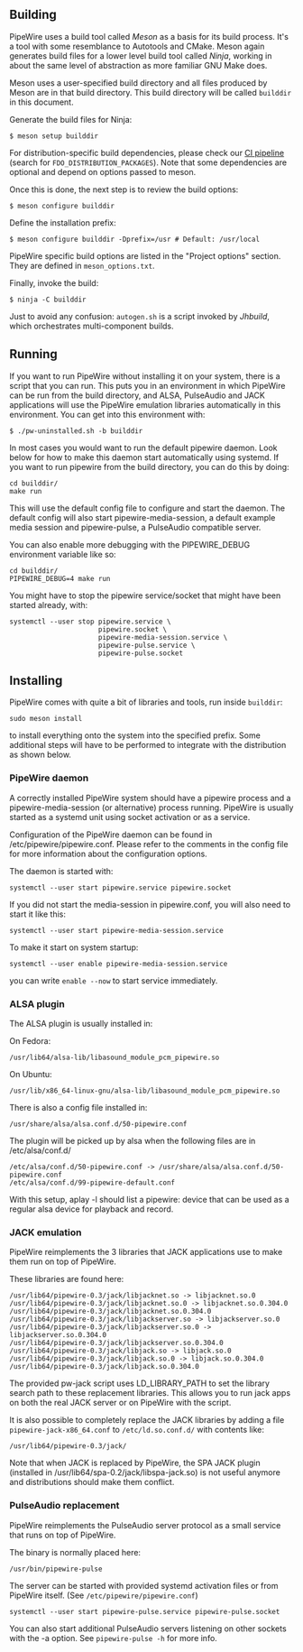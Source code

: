 ## Building

PipeWire uses a build tool called *Meson* as a basis for its build
process.  It's a tool with some resemblance to Autotools and CMake. Meson
again generates build files for a lower level build tool called *Ninja*,
working in about the same level of abstraction as more familiar GNU Make
does.

Meson uses a user-specified build directory and all files produced by Meson
are in that build directory. This build directory will be called `builddir`
in this document.

Generate the build files for Ninja:

```
$ meson setup builddir
```

For distribution-specific build dependencies, please check our
[CI pipeline](https://gitlab.freedesktop.org/pipewire/pipewire/-/blob/master/.gitlab-ci.yml)
(search for `FDO_DISTRIBUTION_PACKAGES`). Note that some dependencies are
optional and depend on options passed to meson.

Once this is done, the next step is to review the build options:

```
$ meson configure builddir
```

Define the installation prefix:

```
$ meson configure builddir -Dprefix=/usr # Default: /usr/local
```

PipeWire specific build options are listed in the "Project options"
section. They are defined in `meson_options.txt`.

Finally, invoke the build:

```
$ ninja -C builddir
```

Just to avoid any confusion: `autogen.sh` is a script invoked by *Jhbuild*,
which orchestrates multi-component builds.

## Running

If you want to run PipeWire without installing it on your system, there is a
script that you can run. This puts you in an environment in which PipeWire can
be run from the build directory, and ALSA, PulseAudio and JACK applications
will use the PipeWire emulation libraries automatically
in this environment. You can get into this environment with:

```
$ ./pw-uninstalled.sh -b builddir
```

In most cases you would want to run the default pipewire daemon. Look
below for how to make this daemon start automatically using systemd.
If you want to run pipewire from the build directory, you can do this
by doing:

```
cd builddir/
make run
```

This will use the default config file to configure and start the daemon.
The default config will also start pipewire-media-session, a default
example media session and pipewire-pulse, a PulseAudio compatible server.

You can also enable more debugging with the PIPEWIRE_DEBUG environment
variable like so:

```
cd builddir/
PIPEWIRE_DEBUG=4 make run
```

You might have to stop the pipewire service/socket that might have been
started already, with:

```
systemctl --user stop pipewire.service \
                      pipewire.socket \
                      pipewire-media-session.service \
                      pipewire-pulse.service \
                      pipewire-pulse.socket
```

## Installing

PipeWire comes with quite a bit of libraries and tools, run
inside `builddir`:

```
sudo meson install
```

to install everything onto the system into the specified prefix.
Some additional steps will have to be performed to integrate
with the distribution as shown below.

### PipeWire daemon

A correctly installed PipeWire system should have a pipewire
process and a pipewire-media-session (or alternative) process
running. PipeWire is usually started as a systemd unit using
socket activation or as a service.

Configuration of the PipeWire daemon can be found in
/etc/pipewire/pipewire.conf. Please refer to the comments in the
config file for more information about the configuration options.

The daemon is started with:
```
systemctl --user start pipewire.service pipewire.socket
```

If you did not start the media-session in pipewire.conf, you will
also need to start it like this:
```
systemctl --user start pipewire-media-session.service
```
To make it start on system startup:
```
systemctl --user enable pipewire-media-session.service
```
you can write ```enable --now``` to start service immediately.

### ALSA plugin

The ALSA plugin is usually installed in:

On Fedora:
```
/usr/lib64/alsa-lib/libasound_module_pcm_pipewire.so
```
On Ubuntu:
```
/usr/lib/x86_64-linux-gnu/alsa-lib/libasound_module_pcm_pipewire.so
```

There is also a config file installed in:

```
/usr/share/alsa/alsa.conf.d/50-pipewire.conf
```

The plugin will be picked up by alsa when the following files
are in /etc/alsa/conf.d/

```
/etc/alsa/conf.d/50-pipewire.conf -> /usr/share/alsa/alsa.conf.d/50-pipewire.conf
/etc/alsa/conf.d/99-pipewire-default.conf
```

With this setup, aplay -l should list a pipewire: device that can be used as
a regular alsa device for playback and record.

### JACK emulation

PipeWire reimplements the 3 libraries that JACK applications use to make
them run on top of PipeWire.

These libraries are found here:

```
/usr/lib64/pipewire-0.3/jack/libjacknet.so -> libjacknet.so.0
/usr/lib64/pipewire-0.3/jack/libjacknet.so.0 -> libjacknet.so.0.304.0
/usr/lib64/pipewire-0.3/jack/libjacknet.so.0.304.0
/usr/lib64/pipewire-0.3/jack/libjackserver.so -> libjackserver.so.0
/usr/lib64/pipewire-0.3/jack/libjackserver.so.0 -> libjackserver.so.0.304.0
/usr/lib64/pipewire-0.3/jack/libjackserver.so.0.304.0
/usr/lib64/pipewire-0.3/jack/libjack.so -> libjack.so.0
/usr/lib64/pipewire-0.3/jack/libjack.so.0 -> libjack.so.0.304.0
/usr/lib64/pipewire-0.3/jack/libjack.so.0.304.0

```

The provided pw-jack script uses LD_LIBRARY_PATH to set the library
search path to these replacement libraries. This allows you to run
jack apps on both the real JACK server or on PipeWire with the script.

It is also possible to completely replace the JACK libraries by adding
a file `pipewire-jack-x86_64.conf` to `/etc/ld.so.conf.d/` with
contents like:

```
/usr/lib64/pipewire-0.3/jack/
```

Note that when JACK is replaced by PipeWire, the SPA JACK plugin (installed
in /usr/lib64/spa-0.2/jack/libspa-jack.so) is not useful anymore and
distributions should make them conflict.


### PulseAudio replacement

PipeWire reimplements the PulseAudio server protocol as a small service
that runs on top of PipeWire.

The binary is normally placed here:

```
/usr/bin/pipewire-pulse
```

The server can be started with provided systemd activation files or
from PipeWire itself. (See `/etc/pipewire/pipewire.conf`)

```
systemctl --user start pipewire-pulse.service pipewire-pulse.socket
```

You can also start additional PulseAudio servers listening on other
sockets with the -a option. See `pipewire-pulse -h` for more info.
